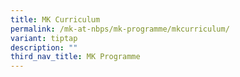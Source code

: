 ```yaml
---
title: MK Curriculum
permalink: /mk-at-nbps/mk-programme/mkcurriculum/
variant: tiptap
description: ""
third_nav_title: MK Programme
---
```

